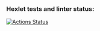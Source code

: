### Hexlet tests and linter status:
[![Actions Status](https://github.com/ikijime/php-project-lvl2/workflows/hexlet-check/badge.svg)](https://github.com/ikijime/php-project-lvl2/actions)